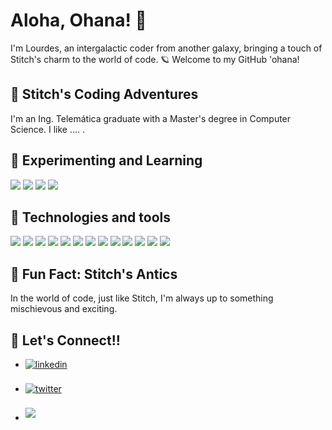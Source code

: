 # Aloha, Ohana! 🌺

I'm Lourdes, an intergalactic coder from another galaxy, bringing a touch of Stitch's charm to the world of code. 🪐 Welcome to my GitHub 'ohana!

## 🌌 Stitch's Coding Adventures

I'm an Ing. Telemática graduate with a Master's degree in Computer Science. I like .... .

## 🌟 Experimenting and Learning
<div>
<img src="https://img.shields.io/badge/NodeJs-white?style=for-the-badge&logo=node.js"/>
<img src="https://img.shields.io/badge/Docker-darkblue?style=for-the-badge&logo=Docker"/>
<img src="https://img.shields.io/badge/FastApi-aquamarine?style=for-the-badge&logo=fastapi"/>
<img src="https://img.shields.io/badge/Beautiful_Soup--Python-darkmagenta?style=for-the-badge"/>
</div>

## 🌸 Technologies and tools

<div> 
<img src="https://img.shields.io/badge/C-blue?style=for-the-badge&logo=C"/>
<img src="https://img.shields.io/badge/C%2B%2B-dodgerblue?style=for-the-badge&logo=C%2B%2B"/>
<img src="https://img.shields.io/badge/-Python-292e33?style=for-the-badge&logo=python&color=darkblue"/>
<img src="https://img.shields.io/badge/-flask-292e33?style=for-the-badge&logo=flask&color=darkcyan"/>
<img src="https://img.shields.io/badge/Pyhttptest-black?style=for-the-badge"/> 
<img src="https://img.shields.io/badge/-selenium-292e33?style=for-the-badge&logo=selenium&color=grey"/>
<img src="https://img.shields.io/badge/NumPy-lightseagreen?style=for-the-badge&logo=numpy"/>
<img src="https://img.shields.io/badge/Scikit--learn-white?style=for-the-badge&logo=Scikit-learn"/>
<img src="https://img.shields.io/badge/OpenCv-teal?style=for-the-badge&logo=opencv"/>

<img src="https://img.shields.io/badge/-mysql-292e33?style=for-the-badge&logo=mysql&color=lightblue"/>
<img src="https://img.shields.io/badge/MongoDB-white?style=for-the-badge&logo=mongodb"/>

<img src="https://img.shields.io/badge/GIT-white?style=for-the-badge&logo=git"/>
<img src="https://img.shields.io/badge/Linux-black?style=for-the-badge&logo=linux"/>

</div>


## 👾 Fun Fact: Stitch's Antics

In the world of code, just like Stitch, I'm always up to something mischievous and exciting.


## 🚀 Let's Connect!!

<div align='left'>

<ul>

<li>
<a href="https://www.linkedin.com/in/mariaaguillon" target="_blank">
<img src="https://img.shields.io/badge/linkedin-darkblue?style=for-the-badge&logo=linkedin" alt=linkedin style="margin-bottom: 5px;"/>
</a>
</li>

<br>

<li>
<a href="https://twitter.com/AguillonRL" target="_blank">
<img src="https://img.shields.io/badge/twitter-dodgerblue?style=for-the-badge&logo=twitter&logoColor=white" alt=twitter style="margin-bottom: 5px;"/>
</a>
</li>

<br>

<li>
<a href="mailto:maaguillonruiz@gmail.com" target="_blank">
<img src="https://img.shields.io/badge/gmail-maroon?style=for-the-badge&logo=gmail" t=mail style="margin-bottom: 5px;" />
</a>
</li>
	
</ul>
</div>

<!--
**MLAR04/MLAR04** is a ✨ _special_ ✨ repository because its `README.md` (this file) appears on your GitHub profile.

Here are some ideas to get you started:

- 🔭 I’m currently working on ...
- 🌱 I’m currently learning ...
- 👯 I’m looking to collaborate on ...
- 🤔 I’m looking for help with ...
- 💬 Ask me about ...
- 📫 How to reach me: ...
- 😄 Pronouns: ...
- ⚡ Fun fact: ...
-->
